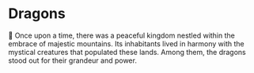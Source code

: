 # Dragons
:dragon:
Once upon a time, there was a peaceful kingdom nestled within the embrace of majestic mountains. Its inhabitants lived in harmony with the mystical creatures that populated these lands. Among them, the dragons stood out for their grandeur and power.
